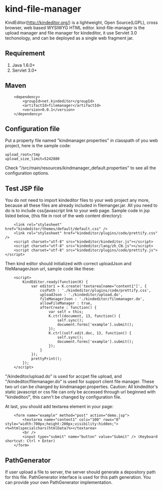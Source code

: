 kind-file-manager
=================

KindEditor(http://kindeditor.org/) is a lightweight, Open Source(LGPL), cross browser, web based WYSIWYG HTML editor. kind-file-manager is the upload manager and file manager for kindeditor, it use Servlet 3.0 techonology, and can be deployed as a single web fragment jar. 

## Requirement
1. Java 1.6.0+
2. Servlet 3.0+

## Maven
```
  	<dependency>
  		<groupId>net.kindeditor</groupId>
  		<artifactId>filemanager</artifactId>
  		<version>0.0.1</version>
  	</dependency>
```
## Configuration file
Put a property file named "kindmanager.properties" in classpath of you web project, here is the sample code:
```
upload_root=/tmp
upload_size_limit=5242880
```
Check "/src/main/resources/kindmanager_default.properties" to see all the configuration options.

## Test JSP file
You do not need to import kindeditor files to your web project any more, because all these files are already included in filemanger.jar. All you need to do is to include css/javascript link to your web page. Sample code in jsp listed below, (this file in root of the web content directory):
```
	<link rel="stylesheet" href="kindeditor/themes/default/default.css" />
	<link rel="stylesheet" href="kindeditor/plugins/code/prettify.css" />
	<script charset="utf-8" src="kindeditor/kindeditor.js"></script>
	<script charset="utf-8" src="kindeditor/lang/zh_CN.js"></script>
	<script charset="utf-8" src="kindeditor/plugins/code/prettify.js"></script>
```
Then kind editor should initialized with correct uploadJson and fileManagerJson url, sample code like these:
```
	<script>
		KindEditor.ready(function(K) {
			var editor1 = K.create('textarea[name="content1"]', {
				cssPath : './kindeditor/plugins/code/prettify.css',
				uploadJson : './kindeditor/upload.do',
				fileManagerJson : './kindeditor/filemanager.do',
				allowFileManager : true,
				afterCreate : function() {
					var self = this;
					K.ctrl(document, 13, function() {
						self.sync();
						document.forms['example'].submit();
					});
					K.ctrl(self.edit.doc, 13, function() {
						self.sync();
						document.forms['example'].submit();
					});
				}
			});
			prettyPrint();
		});
	</script>
```
"/kindeditor/upload.do" is used for accpet file upload, and "/kindeditor/filemanager.do" is used for support client file manager. These two url can be changed by kindmanager.properties. Caution: All kindeditor's static javascript or css file can only be accessed through url beginned with "kindeditor/", this cann't be changed by configuration file.

At last, you should add textarea element in your page:
```
	<form name="example" method="post" action="demo.jsp">
		<textarea name="content1" cols="100" rows="8" style="width:700px;height:200px;visibility:hidden;"><%=htmlspecialchars(htmlData)%></textarea>
		<br />
		<input type="submit" name="button" value="Submit" /> (Keyboard shortcut: Ctrl + Enter)
	</form>
```

## PathGenerator
If user upload a file to server, the server should generate a depository path for this file. PathGenerator interface is used for this path generation. You can provide your own PathGenerator implementation.

